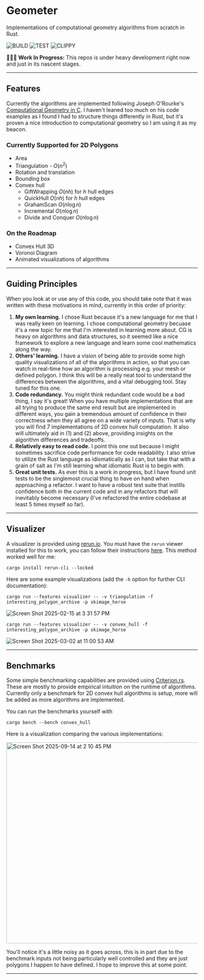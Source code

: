 # Geometer

Implementations of computational geometry algorithms from scratch in Rust.

![BUILD](https://github.com/adamconkey/computational_geometry/actions/workflows/build.yml/badge.svg)
![TEST](https://github.com/adamconkey/computational_geometry/actions/workflows/tests.yml/badge.svg)
![CLIPPY](https://github.com/adamconkey/computational_geometry/actions/workflows/clippy.yml/badge.svg)

🚧👷‍♂️ **Work In Progress:** This repos is under heavy development right now and just in its nascent stages.

---

## Features 

Currently the algorithms are implemented following Joseph O'Rourke's [Computational Geometry in C](https://www.cambridge.org/core/books/computational-geometry-in-c/22A04E03A4BB10C382A1257F64477E1B). I haven't leaned too much on his code examples as I found I had to structure things differently in Rust, but it's proven a nice introduction to computational geometry so I am using it as my beacon.

### Currently Supported for 2D Polygons
- Area
- Triangulation - $O(n^2)$
- Rotation and translation
- Bounding box
- Convex hull
    - GiftWrapping $O(nh)$ for $h$ hull edges
    - QuickHull $O(nh)$ for $h$ hull edges
    - GrahamScan $O(n \log n)$
    - Incremental $O(n \log n)$
    - Divide and Conquer $O(n \log n)$

### On the Roadmap
- Convex Hull 3D
- Voronoi Diagram
- Animated visualizations of algorithms

---

## Guiding Principles

When you look at or use any of this code, you should take note that it was written with these motivations in mind, currently in this order of priority:

1. **My own learning.** I chose Rust because it's a new language for me that I was really keen on learning. I chose computational geometry becuase it's a new topic for me that I'm interested in learning more about. CG is heavy on algorithms and data structures, so it seemed like a nice framework to explore a new language and learn some cool mathematics along the way.
2. **Others' learning.** I have a vision of being able to provide some high quality visualizations of all of the algorithms in action, so that you can watch in real-time how an algorithm is processing e.g. your mesh or defined polygon. I think this will be a really neat tool to understand the differences between the algorithms, and a vital debugging tool. Stay tuned for this one.
3. **Code redundancy.** You might think redundant code would be a bad thing, I say it's great! When you have multiple implementations that are all trying to produce the same end result but are implemented in different ways, you gain a tremendous amount of confidence in their correctness when they all agree on a wide variety of inputs. That is why you will find 7 implementations of 2D convex hull computation. It also will ultimately aid in (1) and (2) above, providing insights on the algorithm differences and tradeoffs.
4. **Relatively easy to read code.** I point this one out because I might sometimes sacrifice code performance for code readability. I also strive to utilize the Rust language as idiomatically as I can, but take that with a grain of salt as I'm still learning what idiomatic Rust is to begin with.
5. **Great unit tests.** As ever this is a work in progress, but I have found unit tests to be the singlemost crucial thing to have on hand when approaching a refactor. I want to have a robust test suite that instills confidence both in the current code and in any refactors that will inevitably become necessary (I've refactored the entire codebase at least 5 times myself so far). 

--- 

## Visualizer

A visualizer is provided using [rerun.io](https://rerun.io). You must have the `rerun` viewer installed for this to work, you can follow their instructions [here](https://rerun.io/docs/getting-started/installing-viewer#installing-the-viewer). This method worked well for me:
```shell
cargo install rerun-cli --locked
```

Here are some example visualizations (add the `-h` option for further CLI documentation):

```shell
cargo run --features visualizer -- -v triangulation -f interesting_polygon_archive -p skimage_horse
```

![Screen Shot 2025-02-15 at 3 31 57 PM](https://github.com/user-attachments/assets/6b603bd3-c45b-4451-8c40-6cb0f6928105)


```shell
cargo run --features visualizer -- -v convex_hull -f interesting_polygon_archive -p skimage_horse
```

![Screen Shot 2025-03-02 at 11 00 53 AM](https://github.com/user-attachments/assets/1d10839e-d725-48cc-93c0-5031c9af075d)



---

## Benchmarks

Some simple benchmarking capabilities are provided using [Criterion.rs](https://bheisler.github.io/criterion.rs/book/). These are mostly to provide empirical intuition on the runtime of algorithms. Currently only a benchmark for 2D convex hull algorithms is setup, more will be added as more algorithms are implemented.

You can run the benchmarks yourself with
```shell
cargo bench --bench convex_hull
```

Here is a visualization comparing the various implementations:

<img width="941" height="529" alt="Screen Shot 2025-09-14 at 2 10 45 PM" src="https://github.com/user-attachments/assets/eccbd34c-b29f-467a-8f5e-b8df1209db70" />

You'll notice it's a little noisy as it goes across, this is in part due to the benchmark inputs not being particularly well controlled and they are just polygons I happen to have defined. I hope to improve this at some point.

---
